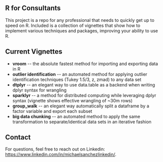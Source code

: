 ## R for Consultants
This project is a repo for any professional that needs to quickly get up to speed on R. Included is a collection of vignettes that show how to implement various techniques and packages, improving your ability to use R.

## Current Vignettes 
- **vroom** -- the absolute fastest method for importing and exporting data in R
- **outlier identification** -- an automated method for applying outlier identification techniques (Tukey 1.5/3, z, zmad) to any data set
- **dtplyr** -- an elegant way to use data.table as a backend when writing dplyr syntax for wrangling
- **sparklyr** -- a method for distributed computing while leveraging dplyr syntax (vignette shows effective wrangling of ~30m rows)
- **group_walk** -- an elegant way automatically split a dataframe by a factor variable and export each subset
- **big data chunking** -- an automated method to apply the same transformation to separate/identical data sets in an iterative fashion

## Contact
For questions, feel free to reach out on Linkedin: <https://www.linkedin.com/in/michaelsanchezlinkedin/>.


